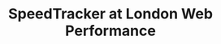 ---
title: SpeedTracker at London Web Performance
post: 2017-02-20-speedtracker-ldnwebperf
src: https://www.youtube.com/embed/qYVhlsmFykI
---
